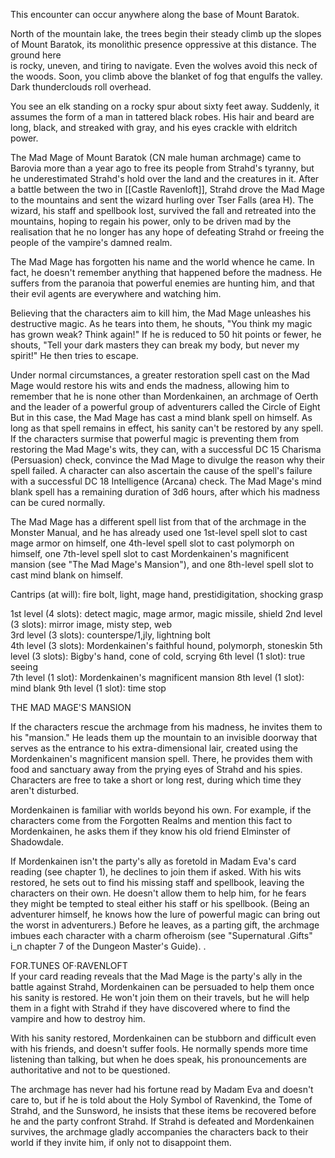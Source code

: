 This encounter can occur anywhere along the base of Mount Baratok.

North of the mountain lake, the trees begin their steady climb up the slopes of Mount Baratok, its monolithic presence oppressive at this distance. The ground here  
is rocky, uneven, and tiring to navigate. Even the wolves avoid this neck of the woods. Soon, you climb above the blanket of fog that engulfs the valley. Dark thunderclouds roll overhead.

You see an elk standing on a rocky spur about sixty feet away. Suddenly, it assumes the form of a man in tattered black robes. His hair and beard are long, black, and streaked with gray, and his eyes crackle with eldritch power.

The Mad Mage of Mount Baratok (CN male human archmage) came to Barovia more than a year ago to free its people from Strahd's tyranny, but he underestimated Strahd's hold over the land and the creatures in it. After a battle between the two in [[Castle Ravenloft]], Strahd drove the Mad Mage to the mountains and sent the wizard hurling over Tser Falls (area H). The wizard, his staff and spellbook lost, survived the fall and retreated into the mountains, hoping to regain his power, only to be driven mad by the realisation that he no longer has any hope of defeating Strahd or freeing the people of the vampire's damned realm.

The Mad Mage has forgotten his name and the world whence he came. In fact, he doesn't remember anything that happened before the madness. He suffers from the paranoia that powerful enemies are hunting him, and that their evil agents are everywhere and watching him.

Believing that the characters aim to kill him, the Mad Mage unleashes his destructive magic. As he tears into them, he shouts, "You think my magic has grown weak? Think again!" If he is reduced to 50 hit points or fewer, he shouts, "Tell your dark masters they can break my body, but never my spirit!" He then tries to escape.

Under normal circumstances, a greater restoration spell cast on the Mad Mage would restore his wits and ends the madness, allowing him to remember that he is none other than Mordenkainen, an archmage of Oerth and the leader of a powerful group of adventurers called the Circle of Eight But in this case, the Mad Mage has cast a mind blank spell on himself. As long as that spell remains in effect, his sanity can't be restored by any spell. If the characters surmise that powerful magic is preventing them from restoring the Mad Mage's wits, they can, with a successful DC 15 Charisma (Persuasion) check, convince the Mad Mage to divulge the reason why their spell failed. A character can also ascertain the cause of the spell's failure with a successful DC 18 Intelligence (Arcana) check. The Mad Mage's mind blank spell has a remaining duration of 3d6 hours, after which his madness can be cured normally.

The Mad Mage has a different spell list from that of the archmage in the Monster Manual, and he has already used one 1st-level spell slot to cast mage armor on himself, one 4th-level spell slot to cast polymorph on himself, one 7th-level spell slot to cast Mordenkainen's magnificent mansion (see "The Mad Mage's Mansion"), and one 8th-level spell slot to cast mind blank on himself.

Cantrips (at will): fire bolt, light, mage hand, prestidigitation, shocking grasp

1st level (4 slots): detect magic, mage armor, magic missile, shield
2nd level (3 slots): mirror image, misty step, web  
3rd level (3 slots): counterspe/1,jly, lightning bolt  
4th level (3 slots): Mordenkainen's faithful hound, polymorph, stoneskin
5th level (3 slots): Bigby's hand, cone of cold, scrying 
6th level (1 slot): true seeing  
7th level (1 slot): Mordenkainen's magnificent mansion 
8th level (1 slot): mind blank
9th level (1 slot): time stop

THE MAD MAGE'S MANSION

If the characters rescue the archmage from his madness, he invites them to his "mansion." He leads them up the mountain to an invisible doorway that serves as the entrance to his extra-dimensional lair, created using the Mordenkainen's magnificent mansion spell. There, he provides them with food and sanctuary away from the prying eyes of Strahd and his spies. Characters are free to take a short or long rest, during which time they aren't disturbed.

Mordenkainen is familiar with worlds beyond his own. For example, if the characters come from the Forgotten Realms and mention this fact to Mordenkainen, he asks them if they know his old friend Elminster of Shadowdale.

If Mordenkainen isn't the party's ally as foretold in Madam Eva's card reading (see chapter 1), he declines to join them if asked. With his wits restored, he sets out to find his missing staff and spellbook, leaving the characters on their own. He doesn't allow them to help him, for he fears they might be tempted to steal either his staff or his spellbook. (Being an adventurer himself, he knows how the lure of powerful magic can bring out the worst in adventurers.) Before he leaves, as a parting gift, the archmage imbues each character with a charm ofheroism (see "Supernatural .Gifts" i_n chapter 7 of the Dungeon Master's Guide). .

FOR.TUNES OF·RAVENLOFT  
If your card reading reveals that the Mad Mage is the party's ally in the battle against Strahd, Mordenkainen can be persuaded to help them once his sanity is restored. He won't join them on their travels, but he will help them in a fight with Strahd if they have discovered where to find the vampire and how to destroy him.

With his sanity restored, Mordenkainen can be stubborn and difficult even with his friends, and doesn't suffer fools. He normally spends more time listening than talking, but when he does speak, his pronouncements are authoritative and not to be questioned.

The archmage has never had his fortune read by Madam Eva and doesn't care to, but if he is told about the Holy Symbol of Ravenkind, the Tome of Strahd, and the Sunsword, he insists that these items be recovered before he and the party confront Strahd. If Strahd is defeated and Mordenkainen survives, the archmage gladly accompanies the characters back to their world if they invite him, if only not to disappoint them.